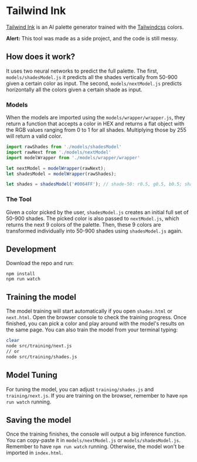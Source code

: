 # Tailwind Ink
[Tailwind Ink](https://dmarman.github.io/) is an AI palette generator trained with the [Tailwindcss](https://tailwindcss.com/) colors.

**Alert:** This tool was made as a side project, and the code is still messy. 

## How does it work?
It uses two neural networks to predict the full palette. The first, `models/shadesModel.js` it predicts all the shades vertically
from 50-900 given a certain color as input. The second, `models/nextModel.js` predicts horizontally all the colors given a certain shade as input.

### Models
When the models are imported using the `models/wrapper/wrapper.js`, they return a function that accepts a color in HEX
and returns a flat object with the RGB values ranging from 0 to 1 for all shades. 
Multiplying those by 255 will return a valid color.

``` javascript
import rawShades from './models/shadesModel'
import rawNext from './models/nextModel'
import modelWrapper from './models/wrapper/wrapper'

let nextModel = modelWrapper(rawNext);
let shadesModel = modelWrapper(rawShades);

let shades = shadesModel('#0064FF'); // shade-50: r0.5, g0.5, b0.5; shade-100: r1, g1, b1 ... 
```

### The Tool
Given a color picked by the user, `shadesModel.js` creates an initial full set of 50-900 shades. 
The picked color is also passed to `nextModel.js`, which returns the next 9 colors of the palette. Then, these 9 colors
are transformed individually into 50-900 shades using `shadesModel.js` again.

## Development
Download the repo and run:

```
npm install
npm run watch
```

## Training the model
The model training will start automatically if you open `shades.html` or `next.html`. Open the browser console to check
the training progress. Once finished, you can pick a color and play around with the model's results on the same page.
You can also train the model from your terminal typing:

``` bash
clear
node src/training/next.js
// or 
node src/training/shades.js
```

## Model Tuning
For tuning the model, you can adjust `training/shades.js` and `training/next.js`. 
If you are training on the browser, remember to have `npm run watch` running.

## Saving the model
Once the training finishes, the console will output a big inference function. 
You can copy-paste it in `models/nextModel.js` or `models/shadesModel.js`.
Remember to have `npm run watch` running. Otherwise, the model won't be imported in `index.html`.